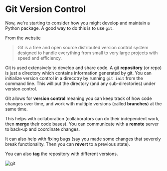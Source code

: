 # Git Version Control

Now, we're starting to consider how you might develop and maintain a Python package.  A good way to do this is to use `git`.


From the [website](https://git-scm.com/)

>Git is a free and open source distributed version control system designed to handle everything from small to very large projects with speed and efficiency.

Git is used extensively to develop and share code. A git **repository** (or repo) is just a directory which contains information generated by git.  You can initialize version control in a direcotry by running  `git init`  from the command line.  This will put the directory (and any sub-directories) under version control.

Git allows for **version control** meaning you can keep track of how code changes over time, and work with multiple versions (called **branches**) at the same time.  

This helps with collaboration (collaborators can do their independent work, then **merge** their code bases).  You can communicate with a **remote** server to back-up and coordinate changes.

It can also help with fixing bugs (say you made some changes that severely break functionality.  Then you can **revert** to a previous state).

You can also **tag** the repository with different versions.

![git](https://imgs.xkcd.com/comics/git.png)
